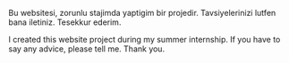 Bu websitesi, zorunlu stajimda yaptigim bir projedir. Tavsiyelerinizi lutfen bana iletiniz. Tesekkur ederim.

I created this website project during my summer internship. If you have to say any advice, please tell me. Thank you.
